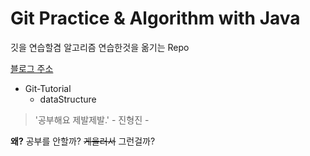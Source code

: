 # Git Practice & Algorithm with Java

깃을 연습할겸 알고리즘 연습한것을 옮기는 Repo

[블로그 주소](https://storyofslacker.tistory.com)


* Git-Tutorial
  * dataStructure
  
  
> '공부해요 제발제발.' - 진형진 -

**왜?** 공부를 안할까? ~~게을러서~~ 그런걸까?

